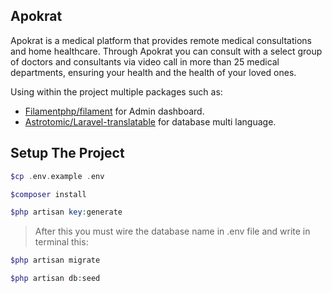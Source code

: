 ## Apokrat

Apokrat is a medical platform that provides remote medical consultations and home healthcare. Through Apokrat you can consult with a select group of doctors and consultants via video call in more than 25 medical departments, ensuring your health and the health of your loved ones.

Using within the project multiple packages such as:

- [Filamentphp/filament](https://github.com/filamentphp/filament) for Admin dashboard.
- [Astrotomic/Laravel-translatable](https://github.com/Astrotomic/laravel-translatable) for database multi language.

## Setup The Project
```php
$cp .env.example .env
```
```php
$composer install
```
```php
$php artisan key:generate
```
> After this you must wire the database name in .env file and write in terminal this:
```php
$php artisan migrate
```
```php
$php artisan db:seed
```
